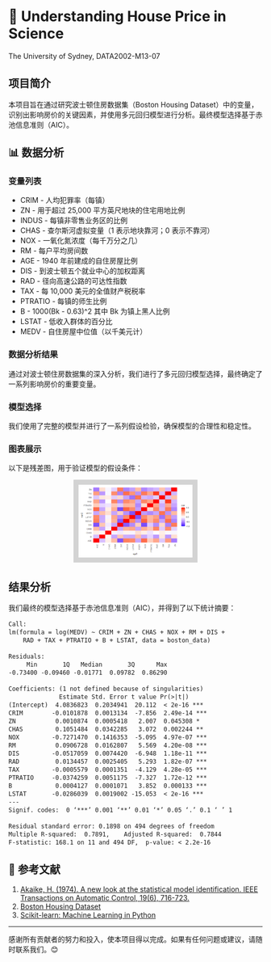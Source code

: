 # 🧪 Understanding House Price in Science
The University of Sydney, DATA2002-M13-07

## 项目简介
本项目旨在通过研究波士顿住房数据集（Boston Housing Dataset）中的变量，识别出影响房价的关键因素，并使用多元回归模型进行分析。最终模型选择基于赤池信息准则（AIC）。

## 📊 数据分析
### 变量列表
- CRIM - 人均犯罪率（每镇）
- ZN - 用于超过 25,000 平方英尺地块的住宅用地比例
- INDUS - 每镇非零售业务区的比例
- CHAS - 查尔斯河虚拟变量（1 表示地块靠河；0 表示不靠河）
- NOX - 一氧化氮浓度（每千万分之几）
- RM - 每户平均房间数
- AGE - 1940 年前建成的自住房屋比例
- DIS - 到波士顿五个就业中心的加权距离
- RAD - 径向高速公路的可达性指数
- TAX - 每 10,000 美元的全值财产税税率
- PTRATIO - 每镇的师生比例
- B - 1000(Bk - 0.63)^2 其中 Bk 为镇上黑人比例
- LSTAT - 低收入群体的百分比
- MEDV - 自住房屋中位值（以千美元计）

### 数据分析结果
通过对波士顿住房数据集的深入分析，我们进行了多元回归模型选择，最终确定了一系列影响房价的重要变量。

### 模型选择
我们使用了完整的模型并进行了一系列假设检验，确保模型的合理性和稳定性。

### 图表展示
以下是残差图，用于验证模型的假设条件：

<div style="text-align: center;">
  <img src="789.png" alt="热力图" style="width: 45%; background-color: lightgrey; padding: 10px;">
</div>

## 结果分析
我们最终的模型选择基于赤池信息准则（AIC），并得到了以下统计摘要：

```plaintext
Call:
lm(formula = log(MEDV) ~ CRIM + ZN + CHAS + NOX + RM + DIS + 
    RAD + TAX + PTRATIO + B + LSTAT, data = boston_data)

Residuals:
     Min       1Q   Median       3Q      Max 
-0.73400 -0.09460 -0.01771  0.09782  0.86290 

Coefficients: (1 not defined because of singularities)
              Estimate Std. Error t value Pr(>|t|)    
(Intercept)  4.0836823  0.2034941  20.112  < 2e-16 ***
CRIM        -0.0101878  0.0013134  -7.856  2.49e-14 ***
ZN           0.0010874  0.0005418   2.007  0.045308 *  
CHAS         0.1051484  0.0342285   3.072  0.002244 ** 
NOX         -0.7271470  0.1416353  -5.095  4.97e-07 ***
RM           0.0906728  0.0162807   5.569  4.20e-08 ***
DIS         -0.0517059  0.0074420  -6.948  1.18e-11 ***
RAD          0.0134457  0.0025405   5.293  1.82e-07 ***
TAX         -0.0005579  0.0001351  -4.129  4.28e-05 ***
PTRATIO     -0.0374259  0.0051175  -7.327  1.72e-12 ***
B            0.0004127  0.0001071   3.852  0.000133 ***
LSTAT       -0.0286039  0.0019002 -15.053  < 2e-16 ***
---
Signif. codes:  0 ‘***’ 0.001 ‘**’ 0.01 ‘*’ 0.05 ‘.’ 0.1 ‘ ’ 1

Residual standard error: 0.1898 on 494 degrees of freedom
Multiple R-squared:  0.7891,    Adjusted R-squared:  0.7844 
F-statistic: 168.1 on 11 and 494 DF,  p-value: < 2.2e-16
```

## 🔗 参考文献
1. [Akaike, H. (1974). A new look at the statistical model identification. IEEE Transactions on Automatic Control, 19(6), 716-723.](https://doi.org/10.1109/TAC.1974.1100705)
2. [Boston Housing Dataset](https://www.cs.toronto.edu/~delve/data/boston/bostonDetail.html)
3. [Scikit-learn: Machine Learning in Python](https://scikit-learn.org/stable/)

---

感谢所有贡献者的努力和投入，使本项目得以完成。如果有任何问题或建议，请随时联系我们。😊
